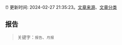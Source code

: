 :alarm_clock: 更新时间: 2024-02-27 21:35:23。[文章来源](/README.md)、[文章分类](/TAGS.md)

## 报告


> 关键字：`报告`、`月报`



